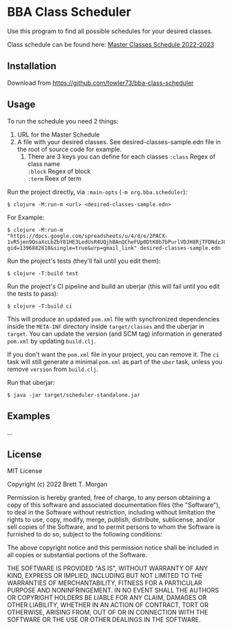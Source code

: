 # BBA Class Scheduler

Use this program to find all possible schedules for your desired classes.

Class schedule can be found here: [Master Classes Schedule 2022-2023](https://docs.google.com/spreadsheets/u/4/d/e/2PACX-1vR5jen9QsaXcLbZbY81HE3LedUsR4UQjhBAnQCheFUp0DtK0b7bPurlVDJH8RjTFDNdzJ0uuIChWR28/pubhtml?gid=1396882618&single=true&urp=gmail_link)

## Installation

Download from https://github.com/towler73/bba-class-scheduler

## Usage

To run the schedule you need 2 things:
 1. URL for the Master Schedule
 2. A file with your desired classes.  See desired-classes-sample.edn file in the root of source code for example.
    1. There are 3 keys you can define for each classes
    `:class` Regex of class name<br>
    `:block` Regex of block<br>
    `:term` Reex of term

Run the project directly, via `:main-opts` (`-m org.bba.scheduler`):

    $ clojure -M:run-m <url> <desired-classes-sample.edn>

For Example:

    $ clojure -M:run-m "https://docs.google.com/spreadsheets/u/4/d/e/2PACX-1vR5jen9QsaXcLbZbY81HE3LedUsR4UQjhBAnQCheFUp0DtK0b7bPurlVDJH8RjTFDNdzJ0uuIChWR28/pubhtml?gid=1396882618&single=true&urp=gmail_link" desired-classes-sample.edn

Run the project's tests (they'll fail until you edit them):

    $ clojure -T:build test

Run the project's CI pipeline and build an uberjar (this will fail until you edit the tests to pass):

    $ clojure -T:build ci

This will produce an updated `pom.xml` file with synchronized dependencies inside the `META-INF`
directory inside `target/classes` and the uberjar in `target`. You can update the version (and SCM tag)
information in generated `pom.xml` by updating `build.clj`.

If you don't want the `pom.xml` file in your project, you can remove it. The `ci` task will
still generate a minimal `pom.xml` as part of the `uber` task, unless you remove `version`
from `build.clj`.

Run that uberjar:

    $ java -jar target/scheduler-standalone.jar

## Examples

...



## License

MIT License

Copyright (c) 2022 Brett T. Morgan

Permission is hereby granted, free of charge, to any person obtaining a copy
of this software and associated documentation files (the "Software"), to deal
in the Software without restriction, including without limitation the rights
to use, copy, modify, merge, publish, distribute, sublicense, and/or sell
copies of the Software, and to permit persons to whom the Software is
furnished to do so, subject to the following conditions:

The above copyright notice and this permission notice shall be included in all
copies or substantial portions of the Software.

THE SOFTWARE IS PROVIDED "AS IS", WITHOUT WARRANTY OF ANY KIND, EXPRESS OR
IMPLIED, INCLUDING BUT NOT LIMITED TO THE WARRANTIES OF MERCHANTABILITY,
FITNESS FOR A PARTICULAR PURPOSE AND NONINFRINGEMENT. IN NO EVENT SHALL THE
AUTHORS OR COPYRIGHT HOLDERS BE LIABLE FOR ANY CLAIM, DAMAGES OR OTHER
LIABILITY, WHETHER IN AN ACTION OF CONTRACT, TORT OR OTHERWISE, ARISING FROM,
OUT OF OR IN CONNECTION WITH THE SOFTWARE OR THE USE OR OTHER DEALINGS IN THE
SOFTWARE.